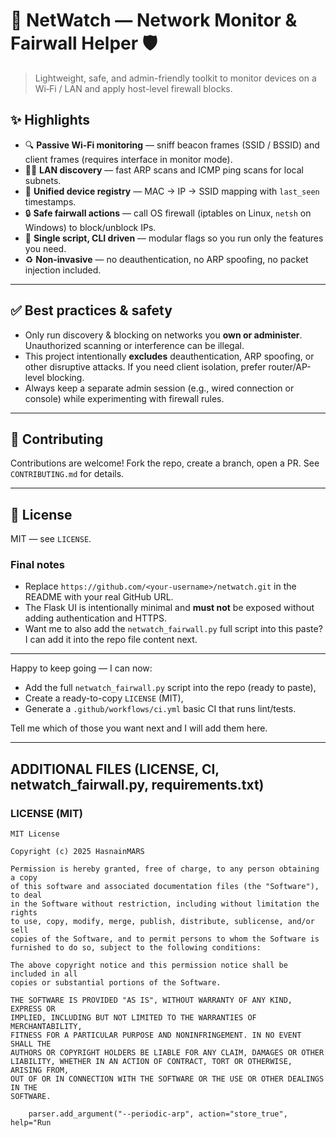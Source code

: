 # 🚨 NetWatch — Network Monitor & Fairwall Helper 🛡️

> Lightweight, safe, and admin-friendly toolkit to monitor devices on a Wi‑Fi / LAN and apply host-level firewall blocks.

## ✨ Highlights

- 🔍 **Passive Wi‑Fi monitoring** — sniff beacon frames (SSID / BSSID) and client frames (requires interface in monitor mode).
- 🕵️‍♂️ **LAN discovery** — fast ARP scans and ICMP ping scans for local subnets.
- 🧾 **Unified device registry** — MAC → IP → SSID mapping with `last_seen` timestamps.
- 🔒 **Safe fairwall actions** — call OS firewall (iptables on Linux, `netsh` on Windows) to block/unblock IPs.
- 🧰 **Single script, CLI driven** — modular flags so you run only the features you need.
- ♻️ **Non-invasive** — no deauthentication, no ARP spoofing, no packet injection included.

---


## ✅ Best practices & safety

* Only run discovery & blocking on networks you **own or administer**. Unauthorized scanning or interference can be illegal.
* This project intentionally **excludes** deauthentication, ARP spoofing, or other disruptive attacks. If you need client isolation, prefer router/AP-level blocking.
* Always keep a separate admin session (e.g., wired connection or console) while experimenting with firewall rules.

---

## 🤝 Contributing

Contributions are welcome! Fork the repo, create a branch, open a PR. See `CONTRIBUTING.md` for details.

---

## 🧾 License

MIT — see `LICENSE`.


### Final notes

* Replace `https://github.com/<your-username>/netwatch.git` in the README with your real GitHub URL.
* The Flask UI is intentionally minimal and **must not** be exposed without adding authentication and HTTPS.
* Want me to also add the `netwatch_fairwall.py` full script into this paste? I can add it into the repo file content next.

---

Happy to keep going — I can now:

* Add the full `netwatch_fairwall.py` script into the repo (ready to paste),
* Create a ready-to-copy `LICENSE` (MIT),
* Generate a `.github/workflows/ci.yml` basic CI that runs lint/tests.

Tell me which of those you want next and I will add them here.

---

## ADDITIONAL FILES (LICENSE, CI, netwatch_fairwall.py, requirements.txt)

### LICENSE (MIT)

```text
MIT License

Copyright (c) 2025 HasnainMARS

Permission is hereby granted, free of charge, to any person obtaining a copy
of this software and associated documentation files (the "Software"), to deal
in the Software without restriction, including without limitation the rights
to use, copy, modify, merge, publish, distribute, sublicense, and/or sell
copies of the Software, and to permit persons to whom the Software is
furnished to do so, subject to the following conditions:

The above copyright notice and this permission notice shall be included in all
copies or substantial portions of the Software.

THE SOFTWARE IS PROVIDED "AS IS", WITHOUT WARRANTY OF ANY KIND, EXPRESS OR
IMPLIED, INCLUDING BUT NOT LIMITED TO THE WARRANTIES OF MERCHANTABILITY,
FITNESS FOR A PARTICULAR PURPOSE AND NONINFRINGEMENT. IN NO EVENT SHALL THE
AUTHORS OR COPYRIGHT HOLDERS BE LIABLE FOR ANY CLAIM, DAMAGES OR OTHER
LIABILITY, WHETHER IN AN ACTION OF CONTRACT, TORT OR OTHERWISE, ARISING FROM,
OUT OF OR IN CONNECTION WITH THE SOFTWARE OR THE USE OR OTHER DEALINGS IN THE
SOFTWARE.

    parser.add_argument("--periodic-arp", action="store_true", help="Run
```
